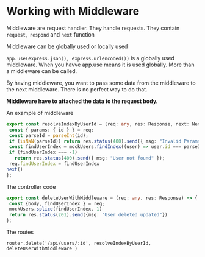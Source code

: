 # Working with Middleware

Middleware are request handler. They handle requests. They contain `request,` `respond` and `next` function  <br/>

Middleware can be globally used or locally used

`app.use(express.json(), express.urlencoded())` is a globally used middleware. When you havve app.use means it is used globally. More than a middleware can be called.   <br/>
 
 By having middleware, you want to pass some data from the middleware to the next middleware. There is no perfect way to do that.
 
  **Middleware have to attached the data to the request body.** <br/>

 An example of middleware

 ```middleware.ts
 export const resolveIndexByUserId = (req: any, res: Response, next: NextFunction ) => {
  const { params: { id } } = req;
  const parseId = parseInt(id);
  if (isNaN(parseId)) return res.status(400).send({ msg: "Invalid Params" });
  const findUserIndex = mockUsers.findIndex((user) => user.id === parseId);
  if (findUserIndex === -1)
    return res.status(400).send({ msg: "User not found" });
  req.findUserIndex = findUserIndex
 next()
};
 ```

 The controller code

 ```users.ts
 export const deleteUserWithMiddleware = (req: any, res: Response) => {
  const {body, findUserIndex } = req;
  mockUsers.splice(findUserIndex, 1)
  return res.status(201).send({msg: "User deleted updated"})
};
```

The routes

```
router.delete('/api/users/:id', resolveIndexByUserId, deleteUserWithMiddleware )
```




